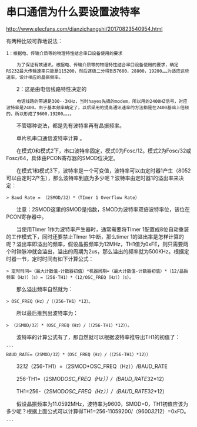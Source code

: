 # 串口通信为什么要设置波特率

http://www.elecfans.com/dianzichangshi/20170823540954.html

有两种比较可靠地说法：

    1：根据电、传输介质等的物理特性结合串口设备使用的要求

        为了保证有效通讯，根据电、传输介质等的物理特性结合串口设备使用的要求，确定RS232最大传输速率只能是115200，然后逐级二分得到57600，28800，19200……为适应这些速率，设计相应的晶振频率。

　　2：这是由电信线路特性决定的

        电话线路的带通是300--3KHz，当时hayes先搞的modem，所以用的2400HZ信号，对应波特率是2400。由于基本频率确定了，以后采用的提高通讯速率的方法都是在2400基础上倍频的，所以形成了9600.19200。。。。

　　不管哪种说法，都是先有波特率再有晶振频率。

　　单片机串口通信波特率计算 。

　　在模式0和模式2下，串口波特率固定，模式0为Fosc/12。模式2为Fosc/32或Fosc/64，具体由PCON寄存器的SMOD位决定。

　　在模式1和模式3下，波特率是一个可变值，波特率可以由定时器1产生（8052可以由定时2产生），那么波特率到底为多少呢？波特率由定时器1的溢出率来决定：


    > Baud Rate = （2SMOD/32）*（TImer 1 Overflow Rate）

　　注意：2SMOD这里的SMOD是指数，SMOD为波特率双倍波特率位，该位在PCON寄存器中。

　　当使用TImer 1作为波特率产生器时，通常需要将TImer 1配置成8位自动重装的工作模式下，同时还要禁止TImer 1中断，那么timer 1的溢出率是怎样计算的呢？溢出率即溢出的频率，假设晶振频率为12MHz，TH1值为0xFE，则只需要两个时钟脉冲就会溢出，溢出的周期为2us，那么溢出的频率就为500KHz。根据定时器一节，定时时间有如下计算公式：

    > 定时时间=（最大计数值-计数器初值）*机器周期=（最大计数值-计数器初值）*（12/晶振频率（Hz））（s）=（256-TH1）*（12/OSC_FREQ（Hz））（s）。

　　那么溢出频率自然就为：

    > OSC_FREQ（Hz）/（（256-TH1）*12）。

　　所以最后推到出波特率为：

    > （2SMOD/32）*（OSC_FREQ（Hz）/（（256-TH1）*12））。

　　波特率的计算公式有了，那自然就可以根据波特率推导出TH1的初值了：


    ```
    BAUD_RATE=（2SMOD/32）*（OSC_FREQ（Hz）/（（256-TH1）*12））

　　32*12*（256-TH1）=（2SMOD*OSC_FREQ（Hz））/BAUD_RATE

　　256-TH1=（2SMOD*OSC_FREQ（Hz））/（BAUD_RATE*32*12）

　　TH1=256-（2SMOD*OSC_FREQ（Hz））/（BAUD_RATE*32*12）

　　假设晶振频率为11.0592MHz，波特率为9600，SMOD=0，TH1初值应该为多少呢？根据上面公式可以计算得TH1=256-11059200/（9600*32*12）=0xFD。

    ```
